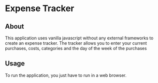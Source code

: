# Expense Tracker

## About

This application uses vanilla javascript without any external frameworks to create an expense tracker. The tracker allows you to enter your current purchases, costs, categories and the day of the week of the purchases

## Usage

To run the application, you just have to run in a web browser.
